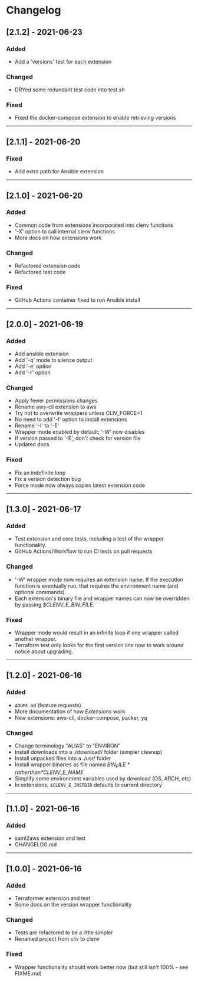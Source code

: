 # Changelog

## [2.1.2] - 2021-06-23
### Added
 - Add a 'versions' test for each extension
### Changed
 - DRYed some redundant test code into test.sh
### Fixed
 - Fixed the docker-compose extension to enable retrieving versions

---

## [2.1.1] - 2021-06-20

### Fixed
 - Add extra path for Ansible extension

---

## [2.1.0] - 2021-06-20

### Added
 - Common code from extensions incorporated into clenv functions
 - '-X' option to call internal clenv functions
 - More docs on how extensions work
### Changed
 - Refactored extension code
 - Refactored test code
### Fixed
 - GitHub Actions container fixed to run Ansible install

---

## [2.0.0] - 2021-06-19
### Added
 - Add ansible extension
 - Add '-q' mode to silence output
 - Add '-e' option
 - Add '-r' option
### Changed
 - Apply fewer permissions changes
 - Rename aws-cli extension to aws
 - Try not to overwrite wrappers unless CLIV_FORCE=1
 - No need to add '-I' option to install extensions
 - Rename '-I' to '-E'
 - Wrapper mode enabled by default; '-W' now disables
 - If version passed to '-E', don't check for version file
 - Updated docs
### Fixed
 - Fix an indefinite loop
 - Fix a version detection bug
 - Force mode now always copies latest extension code

---


## [1.3.0] - 2021-06-17
### Added
 - Test extension and core tests, including a test of the wrapper functionality.
 - GitHub Actions/Workflow to run CI tests on pull requests
### Changed
 - '-W' wrapper mode now requires an extension name. If the execution function
   is eventually run, that requires the environment name (and optional commands).
 - Each extension's binary file and wrapper names can now be overridden by passing
   *$CLENV_E_BIN_FILE*.
### Fixed
 - Wrapper mode would result in an infinite loop if one wrapper called another
   wrapper.
 - Terraform test only looks for the first version line now to work around notice
   about upgrading.

---

## [1.2.0] - 2021-06-16
### Added
 - `ADDME.md` (feature requests)
 - More documentation of how *Extensions* work
 - New extensions: aws-cli, docker-compose, packer, yq
### Changed
 - Change terminology "ALIAS" to "ENVIRON"
 - Install downloads into a ./download/ folder (simpler cleanup)
 - Install unpacked files into a ./usr/ folder
 - Install wrapper binaries as file named *$BIN_FILE* rather than *$CLENV_E_NAME*
 - Simplify some environment variables used by download (OS, ARCH, etc)
 - In extensions, `$CLENV_E_INSTDIR` defaults to current directory

---

## [1.1.0] - 2021-06-16
### Added
 - saml2aws extension and test
 - CHANGELOG.md

---

## [1.0.0] - 2021-06-16
### Added
 - Terraformer extension and test
 - Some docs on the version wrapper functionality
### Changed
 - Tests are refactored to be a little simpler
 - Renamed project from cliv to clenv
### Fixed
 - Wrapper functionality should work better now (but still isn't 100% - see FIXME.md)
